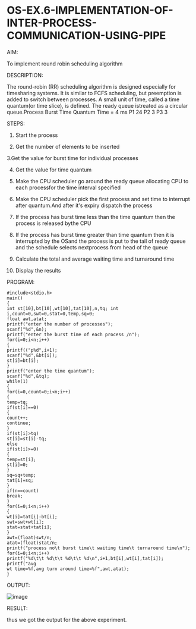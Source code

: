 # OS-EX.6-IMPLEMENTATION-OF-INTER-PROCESS-COMMUNICATION-USING-PIPE

AIM:

To implement round robin scheduling algorithm

DESCRIPTION:

The round-robin (RR) scheduling algorithm is designed especially for timesharing systems. It is similar to FCFS scheduling, but preemption is added to switch between processes. A small unit of time, called a time quantum(or time slice), is defined. The ready queue istreated as a circular queue.Process Burst Time Quantum Time = 4 ms
P1  24
P2  3
P3  3

STEPS:

1. Start the process
 
2. Get the number of elements to be inserted
  
3.Get the value for burst time for individual processes
 
4. Get the value for time quantum
 
5. Make the CPU scheduler go around the ready queue allocating CPU to each processfor the time interval specified
 
6. Make the CPU scheduler pick the first process and set time to interrupt after quantum.And after it's expiry dispatch the process
 
7. If the process has burst time less than the time quantum then the process is released bythe CPU
 
8. If the process has burst time greater than time quantum then it is interrupted by the OSand the process is put to the tail of ready queue and the schedule selects nextprocess from head of the queue
 
9. Calculate the total and average waiting time and turnaround time
 
10. Display the results


PROGRAM:

```
#include<stdio.h>
main()
{
int st[10],bt[10],wt[10],tat[10],n,tq; int
i,count=0,swt=0,stat=0,temp,sq=0;
float awt,atat;
printf("enter the number of processes");
scanf("%d",&n);
printf("enter the burst time of each process /n");
for(i=0;i<n;i++)
{
printf(("p%d",i+1);
scanf("%d",&bt[i]);
st[i]=bt[i];
}
printf("enter the time quantum");
scanf("%d",&tq);
while(1)
{
for(i=0,count=0;i<n;i++)
{
temp=tq;
if(st[i]==0)
{
count++;
continue;
}
if(st[i]>tq)
st[i]=st[i]-tq;
else
if(st[i]>=0)
{
temp=st[i];
st[i]=0;
}
sq=sq+temp;
tat[i]=sq;
}
if(n==count)
break;
}
for(i=0;i<n;i++)
{
wt[i]=tat[i]-bt[i];
swt=swt+wt[i];
stat=stat+tat[i];
}
awt=(float)swt/n;
atat=(float)stat/n;
printf("process no\t burst time\t waiting time\t turnaround time\n");
for(i=0;i<n;i++)
printf("%d\t\t %d\t\t %d\t\t %d\n",i+1,bt[i],wt[i],tat[i]); printf("avg
wt time=%f,avg turn around time=%f",awt,atat);
}
```

OUTPUT:

![image](https://github.com/varsha-2005/OS-EX-1-Assembling-the-System---CASE-STUDY/assets/119288183/21ad8904-dc9b-433b-be00-583d627edbd9)


RESULT:

thus we got the output for the above experiment.


